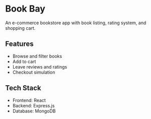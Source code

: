 # Book Bay

An e-commerce bookstore app with book listing, rating system, and shopping cart.

## Features
- Browse and filter books
- Add to cart
- Leave reviews and ratings
- Checkout simulation

## Tech Stack
- Frontend: React
- Backend: Express.js
- Database: MongoDB
